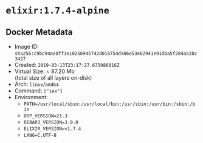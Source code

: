 # `elixir:1.7.4-alpine`

## Docker Metadata

- Image ID: `sha256:c9bc94ae8ff1e10256945742d018754da06e53e02941e91dba5f284aa28c3427`
- Created: `2019-03-13T23:17:27.675086016Z`
- Virtual Size: ~ 87.20 Mb  
  (total size of all layers on-disk)
- Arch: `linux`/`amd64`
- Command: `["iex"]`
- Environment:
  - `PATH=/usr/local/sbin:/usr/local/bin:/usr/sbin:/usr/bin:/sbin:/bin`
  - `OTP_VERSION=21.3`
  - `REBAR3_VERSION=3.9.0`
  - `ELIXIR_VERSION=v1.7.4`
  - `LANG=C.UTF-8`
